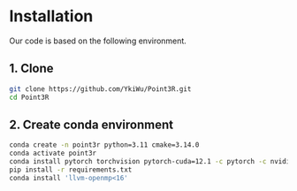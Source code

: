 # Installation
Our code is based on the following environment.

## 1. Clone 
```bash
git clone https://github.com/YkiWu/Point3R.git
cd Point3R
```

## 2. Create conda environment
```bash
conda create -n point3r python=3.11 cmake=3.14.0
conda activate point3r
conda install pytorch torchvision pytorch-cuda=12.1 -c pytorch -c nvidia 
pip install -r requirements.txt
conda install 'llvm-openmp<16'
```
